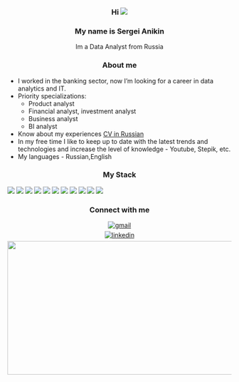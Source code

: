 <div align="center"> 

### Hi ![](https://user-images.githubusercontent.com/18350557/176309783-0785949b-9127-417c-8b55-ab5a4333674e.gif) 
### My name is Sergei Anikin
Im a Data Analyst from Russia 

</div>

<div align="center"> 
  
### About me

</div>

* I worked in the banking sector, now I’m looking for a career in data analytics and IT.
* Priority specializations:
   * Product analyst
   * Financial analyst, investment analyst
   * Business analyst
   * BI analyst
* Know about my experiences [CV in Russian](cv-link)
* In my free time I like to keep up to date with the latest trends and technologies and increase the level of knowledge - Youtube, Stepik, etc.
* My languages - Russian,English
  
<div align="center">
  
### My Stack

</div>

<p>
    <img src="https://img.shields.io/badge/pandas-150458.svg?style=for-the-badge&logo=pandas&logoColor=white" />
    <img src="https://img.shields.io/badge/SciPy-8CAAE6.svg?style=for-the-badge&logo=SciPy&logoColor=white" />
    <img src="https://img.shields.io/badge/Jupyter-F37626.svg?style=for-the-badge&logo=Jupyter&logoColor=white" />
    <img src="https://img.shields.io/badge/Tableau-E97627.svg?style=for-the-badge&logo=Tableau&logoColor=white" />
    <img src="https://img.shields.io/badge/Microsoft%20PowerPoint-B7472A.svg?style=for-the-badge&logo=Microsoft-PowerPoint&logoColor=white" />
    <img src="https://img.shields.io/badge/PostgreSQL-4169E1.svg?style=for-the-badge&logo=PostgreSQL&logoColor=white" />
    <img src="https://img.shields.io/badge/MySQL-4479A1.svg?style=for-the-badge&logo=MySQL&logoColor=white" />
    <img src="https://img.shields.io/badge/GitHub-181717.svg?style=for-the-badge&logo=GitHub&logoColor=white" />
    <img src="https://img.shields.io/badge/Git-F05032.svg?style=for-the-badge&logo=Git&logoColor=white" />
    <img src="https://img.shields.io/badge/Python-3776AB.svg?style=for-the-badge&logo=Python&logoColor=white" />
    <img src="https://img.shields.io/badge/Go-00ADD8.svg?style=for-the-badge&logo=Go&logoColor=white" /> 
  
</p>

<div align="center">
  
### Connect with me 

</div>

<div align="center">
<a href="mailto:serg.anikin@gmail.com" target="_blank">
<img src=https://img.shields.io/badge/Gmail-EA4335.svg?style=for-the-badge&logo=Gmail&logoColor=white alt=gmail style="margin-bottom: 5px;" />
</a>
<div align="center">
<a href="https://" target="_blank">
<img src=https://img.shields.io/badge/LinkedIn-0A66C2.svg?style=for-the-badge&logo=LinkedIn&logoColor=white alt=linkedin style="margin-bottom: 5px;" />
</a> 
<img src="https://media.giphy.com/media/dWesBcTLavkZuG35MI/giphy.gif" width="600" height="300"/>

